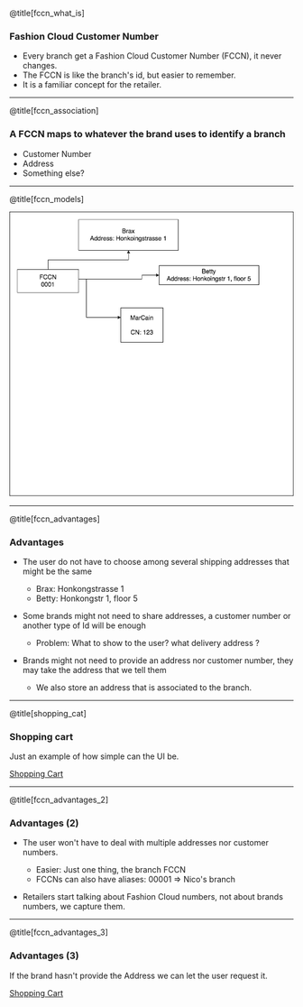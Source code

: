 @title[fccn_what_is]

### Fashion Cloud Customer Number

* Every branch get a Fashion Cloud Customer Number (FCCN), it never changes.
* The FCCN is like the branch's id, but easier to remember.
* It is a familiar concept for the retailer.


---

@title[fccn_association]

### A FCCN maps to whatever the brand uses to identify a branch

* Customer Number
* Address
* Something else?

---

@title[fccn_models]

![Models](assets/fccn.png)

---

@title[fccn_advantages]

### Advantages

* The user do not have to choose among several shipping addresses that might be the same
   * Brax: Honkongstrasse 1
   * Betty: Honkongstr 1, floor 5

* Some brands might not need to share addresses, a customer number or another type of Id will be enough
    * Problem: What to show to the user? what delivery address ?

* Brands might not need to provide an address nor customer number, they may take the address that we tell them
    * We also store an address that is associated to the branch.

---

@title[shopping_cat]

### Shopping cart

Just an example of how simple can the UI be.

[Shopping Cart](https://raw.githubusercontent.com/nbaglivo/fccn/master/assets/shoppingcart.png)

---

@title[fccn_advantages_2]

### Advantages (2)

* The user won't have to deal with multiple addresses nor customer numbers.
    * Easier: Just one thing, the branch FCCN
    * FCCNs can also have aliases: 00001 => Nico's branch

* Retailers start talking about Fashion Cloud numbers, not about brands numbers, we capture them.

---

@title[fccn_advantages_3]

### Advantages (3)

If the brand hasn't provide the Address we can let the user request it.

[Shopping Cart](https://raw.githubusercontent.com/nbaglivo/fccn/master/assets/notaddress.png)
